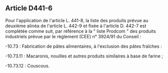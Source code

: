 Article D441-6
----
Pour l'application de l'article L. 441-8, la liste des produits prévue au
deuxième alinéa de l'article L. 442-9 et fixée à l'article D. 442-7 est
complétée comme suit, par référence à la " liste Prodcom " des produits
industriels prévue par le règlement (CEE) n° 3924/91 du Conseil :

-10.73 : Fabrication de pâtes alimentaires, à l'exclusion des pâtes fraîches :

-10.73.11 : Macaronis, nouilles et autres produits similaires à base de farine ;

-10.73.12 : Couscous.
